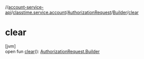 //[account-service-api](../../../../index.md)/[classtime.service.account](../../index.md)/[AuthorizationRequest](../index.md)/[Builder](index.md)/[clear](clear.md)

# clear

[jvm]\
open fun [clear](clear.md)(): [AuthorizationRequest.Builder](index.md)
